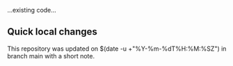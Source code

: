 ...existing code...
## Quick local changes
This repository was updated on $(date -u +"%Y-%m-%dT%H:%M:%SZ") in branch main with a short note.
